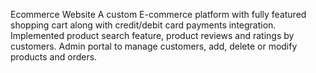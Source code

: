 Ecommerce Website
A custom E-commerce platform with fully featured shopping cart along with credit/debit card payments integration.
Implemented product search feature, product reviews and ratings by customers.
Admin portal to manage customers, add, delete or modify products and orders.
